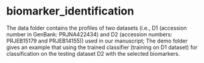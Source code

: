 # biomarker_identification
The data folder contains the profiles of two datasets (i.e., D1 (accession number in GenBank: PRJNA422434) and D2 (accession numbers: PRJEB15179 and PRJEB14155)) used in our manuscript;
The demo folder gives an example that using the trained classifier (training on D1 dataset) for classification on the testing dataset D2 with the selected biomarkers.
